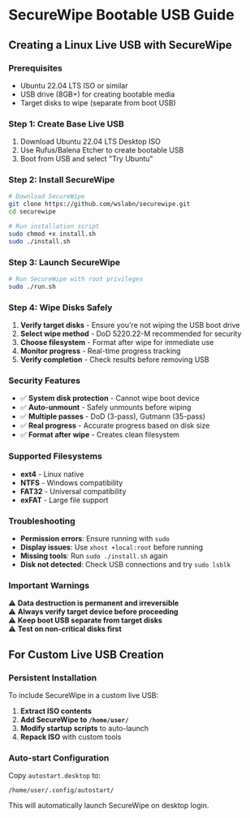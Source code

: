 # SecureWipe Bootable USB Guide

## Creating a Linux Live USB with SecureWipe

### Prerequisites
- Ubuntu 22.04 LTS ISO or similar
- USB drive (8GB+) for creating bootable media
- Target disks to wipe (separate from boot USB)

### Step 1: Create Base Live USB
1. Download Ubuntu 22.04 LTS Desktop ISO
2. Use Rufus/Balena Etcher to create bootable USB
3. Boot from USB and select "Try Ubuntu"

### Step 2: Install SecureWipe
```bash
# Download SecureWipe
git clone https://github.com/wslabn/securewipe.git
cd securewipe

# Run installation script
sudo chmod +x install.sh
sudo ./install.sh
```

### Step 3: Launch SecureWipe
```bash
# Run SecureWipe with root privileges
sudo ./run.sh
```

### Step 4: Wipe Disks Safely
1. **Verify target disks** - Ensure you're not wiping the USB boot drive
2. **Select wipe method** - DoD 5220.22-M recommended for security
3. **Choose filesystem** - Format after wipe for immediate use
4. **Monitor progress** - Real-time progress tracking
5. **Verify completion** - Check results before removing USB

### Security Features
- ✅ **System disk protection** - Cannot wipe boot device
- ✅ **Auto-unmount** - Safely unmounts before wiping
- ✅ **Multiple passes** - DoD (3-pass), Gutmann (35-pass)
- ✅ **Real progress** - Accurate progress based on disk size
- ✅ **Format after wipe** - Creates clean filesystem

### Supported Filesystems
- **ext4** - Linux native
- **NTFS** - Windows compatibility
- **FAT32** - Universal compatibility
- **exFAT** - Large file support

### Troubleshooting
- **Permission errors**: Ensure running with `sudo`
- **Display issues**: Use `xhost +local:root` before running
- **Missing tools**: Run `sudo ./install.sh` again
- **Disk not detected**: Check USB connections and try `sudo lsblk`

### Important Warnings
⚠️ **Data destruction is permanent and irreversible**  
⚠️ **Always verify target device before proceeding**  
⚠️ **Keep boot USB separate from target disks**  
⚠️ **Test on non-critical disks first**  

## For Custom Live USB Creation

### Persistent Installation
To include SecureWipe in a custom live USB:

1. **Extract ISO contents**
2. **Add SecureWipe to `/home/user/`**
3. **Modify startup scripts** to auto-launch
4. **Repack ISO** with custom tools

### Auto-start Configuration
Copy `autostart.desktop` to:
```
/home/user/.config/autostart/
```

This will automatically launch SecureWipe on desktop login.